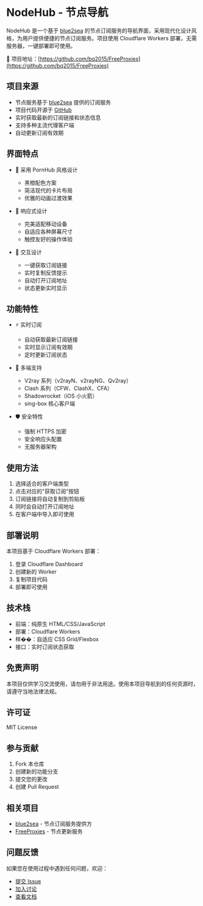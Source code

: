 # NodeHub - 节点导航

NodeHub 是一个基于 [blue2sea](https://blue2sea.com) 的节点订阅服务的导航界面，采用现代化设计风格，为用户提供便捷的节点订阅服务。项目使用 Cloudflare Workers 部署，无需服务器，一键部署即可使用。

🔗 项目地址：[https://github.com/bq2015/FreeProxies](https://github.com/bq2015/FreeProxies)

## 项目来源

- 节点服务基于 [blue2sea](https://blue2sea.com) 提供的订阅服务
- 项目代码开源于 [GitHub](https://github.com/bq2015/FreeProxies)
- 实时获取最新的订阅链接和状态信息
- 支持多种主流代理客户端
- 自动更新订阅有效期

## 界面特点

- 🎨 采用 PornHub 风格设计
  - 黑橙配色方案
  - 简洁现代的卡片布局
  - 优雅的动画过渡效果
  
- 📱 响应式设计
  - 完美适配移动设备
  - 自适应各种屏幕尺寸
  - 触控友好的操作体验

- 🎯 交互设计
  - 一键获取订阅链接
  - 实时复制反馈提示
  - 自动打开订阅地址
  - 状态更新实时显示

## 功能特性

- ⚡️ 实时订阅
  - 自动获取最新订阅链接
  - 实时显示订阅有效期
  - 定时更新订阅状态

- 🔄 多端支持
  - V2ray 系列（v2rayN、v2rayNG、Qv2ray）
  - Clash 系列（CFW、ClashX、CFA）
  - Shadowrocket（iOS 小火箭）
  - sing-box 核心客户端

- 🛡️ 安全特性
  - 强制 HTTPS 加密
  - 安全响应头配置
  - 无服务器架构

## 使用方法

1. 选择适合的客户端类型
2. 点击对应的"获取订阅"按钮
3. 订阅链接将自动复制到剪贴板
4. 同时会自动打开订阅地址
5. 在客户端中导入即可使用

## 部署说明

本项目基于 Cloudflare Workers 部署：
1. 登录 Cloudflare Dashboard
2. 创建新的 Worker
3. 复制项目代码
4. 部署即可使用

## 技术栈

- 前端：纯原生 HTML/CSS/JavaScript
- 部署：Cloudflare Workers
- 样��：自适应 CSS Grid/Flexbox
- 接口：实时订阅状态获取

## 免责声明

本项目仅供学习交流使用，请勿用于非法用途。使用本项目导航到的任何资源时，请遵守当地法律法规。

## 许可证

MIT License

## 参与贡献

1. Fork 本仓库
2. 创建新的功能分支
3. 提交您的更改
4. 创建 Pull Request

## 相关项目

- [blue2sea](https://blue2sea.com) - 节点订阅服务提供方
- [FreeProxies](https://github.com/bq2015/FreeProxies) - 节点更新服务

## 问题反馈

如果您在使用过程中遇到任何问题，欢迎：

- [提交 Issue](https://github.com/bq2015/FreeProxies/issues)
- [加入讨论](https://github.com/bq2015/FreeProxies/discussions)
- [查看文档](https://github.com/bq2015/FreeProxies/wiki)